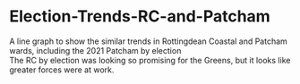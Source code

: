 # Election-Trends-RC-and-Patcham
A line graph to show the similar trends in Rottingdean Coastal and Patcham wards, including the 2021 Patcham by election<br>
The RC by election was looking so promising for the Greens, but it looks like greater forces were at work.
